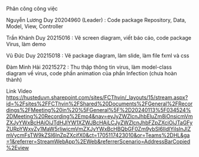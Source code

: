 Phân công công việc

Nguyễn Lương Duy 20204960 (Leader) : Code package Repository, Data, Model, View, Controller

Trần Khánh Duy 20215016 : Vẽ screen diagram, viết báo cáo, code package Virus, làm demo

Vũ Đức Duy 20215018 : Vẽ package diagram, làm slide, làm file fxml và css

Đàm Minh Hải 20215272 : Thu thập thông tin virus, làm model-class diagram về virus, code phần animation của phần Infection (chưa hoàn thành)

Link Video https://husteduvn.sharepoint.com/sites/FCThvin/_layouts/15/stream.aspx?id=%2Fsites%2FFCThvin%2FShared%20Documents%2FGeneral%2FRecordings%2FMeeting%20in%20%5FGeneral%5F%2D20240113%5F034524%2DMeeting%20Recording%2Emp4&nav=eyJyZWZlcnJhbEluZm8iOnsicmVmZXJyYWxBcHAiOiJTdHJlYW1XZWJBcHAiLCJyZWZlcnJhbFZpZXciOiJTaGFyZURpYWxvZy1MaW5rIiwicmVmZXJyYWxBcHBQbGF0Zm9ybSI6IldlYiIsInJlZmVycmFsTW9kZSI6InZpZXcifX0&ct=1705117423010&or=Teams%2DHL&ga=1&referrer=StreamWebApp%2EWeb&referrerScenario=AddressBarCopied%2Eview
